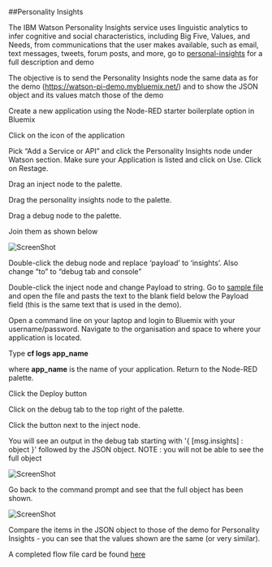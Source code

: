 ##Personality Insights

The IBM Watson Personality Insights service uses linguistic analytics to infer cognitive and social characteristics, including Big Five, Values, and Needs, from communications that the user makes available, such as email, text messages, tweets, forum posts, and more, go to [personal-insights](http://www.ibm.com/smarterplanet/us/en/ibmwatson/developercloud/personality-insights.html) for a full description and demo

The objective is to send the Personality Insights node the same data as for the demo (https://watson-pi-demo.mybluemix.net/) and to show the JSON object and its values match those of the demo

Create a new application using the Node-RED starter boilerplate option in Bluemix

Click on the icon of the application

Pick “Add a Service or API” and click the Personality Insights node under Watson section.  Make sure your Application is listed and click on Use.  Click on Restage.

Drag an inject node to the palette.

Drag the personality insights node to the palette.

Drag a debug node to the palette.

Join them as shown below

![ScreenShot](images/pi_flow.png)

Double-click the debug node and replace ‘payload’ to ‘insights’. Also change “to” to “debug tab and console”

Double-click the inject node and change Payload to string.  Go to [sample file](personal_insights_input_text.txt) and open the file and pasts the text to the blank field below the Payload field (this is the same text that is used in the demo).

Open a command line on your laptop and login to Bluemix with your username/password.  Navigate to the organisation and space to where your application is located.

Type **cf logs app_name**

where **app_name** is the name of your application.  Return to the Node-RED palette.

Click the Deploy button

Click on the debug tab to the top right of the palette.

Click the button next to the inject node.  

You will see an output in the debug tab starting with '{ [msg.insights] : object }' followed by the JSON object.  NOTE : you will not be able to see the full object

![ScreenShot](images/pi_debug_node_output.png)

Go back to the command prompt and see that the full object has been shown. 

![ScreenShot](images/pi_cmd_prompt.png)

Compare the items in the JSON object to those of the demo for Personality Insights - you can see that the values shown are the same (or very similar).

A completed flow file card be found [here](personal_insights_flows.json)

